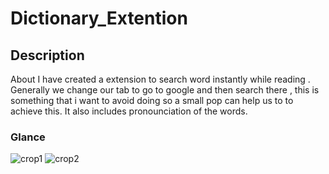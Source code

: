 # Dictionary_Extention

## Description

About
I have created a extension to search word instantly while reading . Generally we change our tab to go to google and then search there , this is something that i want to avoid doing so a small pop can help us to to achieve this.
It also includes pronounciation of the words.

### Glance

![crop1](https://user-images.githubusercontent.com/85441182/219830107-dc92f9a9-1102-4756-9fbc-8183cd7d645c.png)
![crop2](https://user-images.githubusercontent.com/85441182/219830156-92a1b997-7a5c-462a-86c8-e7cdb92cc3b5.png)

